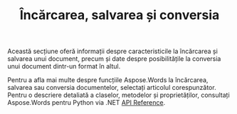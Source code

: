 ﻿---
title: Încărcarea, salvarea și conversia
second_title: Aspose.Words pentru Python via .NET
articleTitle: Încărcarea, salvarea și conversia
linktitle: Încărcarea, salvarea și conversia
description: "Cum se convertește un document dintr-un format în altul, cum ar fi Word în PDF sau HTML în Markdown, precum și cum se încarcă și se salvează un document folosind Python."
type: docs
weight: 10
url: /ro/python-net/loading-saving-and-converting/
---

Această secțiune oferă informații despre caracteristicile la încărcarea și salvarea unui document, precum și date despre posibilitățile la conversia unui document dintr-un format în altul.

Pentru a afla mai multe despre funcțiile Aspose.Words la încărcarea, salvarea sau conversia documentelor, selectați articolul corespunzător. Pentru o descriere detaliată a claselor, metodelor și proprietăților, consultați Aspose.Words pentru Python via .NET [API Reference](https://reference.aspose.com/words/python-net/).
